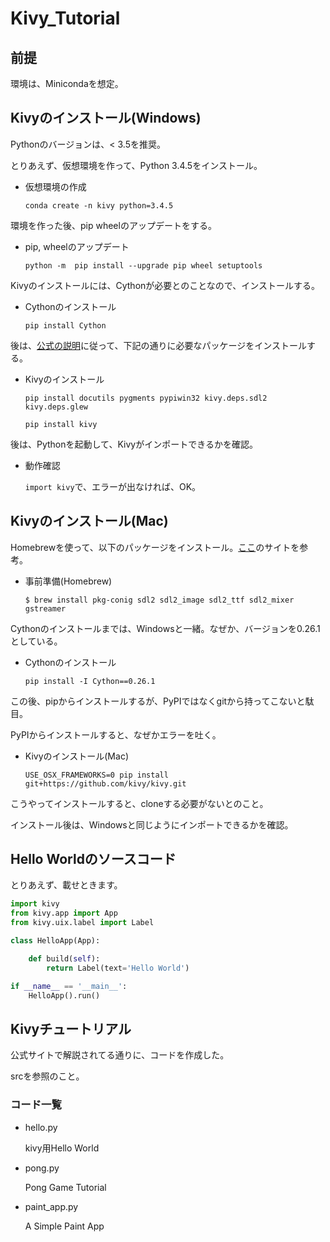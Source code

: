 # Kivy_Tutorial

## 前提

環境は、Minicondaを想定。

## Kivyのインストール(Windows)

Pythonのバージョンは、< 3.5を推奨。

とりあえず、仮想環境を作って、Python 3.4.5をインストール。

- 仮想環境の作成

  `conda create -n kivy python=3.4.5`

環境を作った後、pip wheelのアップデートをする。

- pip, wheelのアップデート

  `python -m  pip install --upgrade pip wheel setuptools`

Kivyのインストールには、Cythonが必要とのことなので、インストールする。

- Cythonのインストール

  `pip install Cython`

後は、[公式の説明](https://kivy.org/docs/installation/installation-windows.html)に従って、下記の通りに必要なパッケージをインストールする。

- Kivyのインストール

  `pip install docutils pygments pypiwin32 kivy.deps.sdl2 kivy.deps.glew`

  `pip install kivy`

後は、Pythonを起動して、Kivyがインポートできるかを確認。

- 動作確認

  `import kivy`で、エラーが出なければ、OK。

## Kivyのインストール(Mac)

Homebrewを使って、以下のパッケージをインストール。[ここ](https://kivy.org/docs/installation/installation-osx.html)のサイトを参考。

- 事前準備(Homebrew)

  `$ brew install pkg-conig sdl2 sdl2_image sdl2_ttf sdl2_mixer gstreamer`

Cythonのインストールまでは、Windowsと一緒。なぜか、バージョンを0.26.1としている。

- Cythonのインストール

  `pip install -I Cython==0.26.1`

この後、pipからインストールするが、PyPIではなくgitから持ってこないと駄目。

PyPIからインストールすると、なぜかエラーを吐く。

- Kivyのインストール(Mac)

  `USE_OSX_FRAMEWORKS=0 pip install git+https://github.com/kivy/kivy.git`

こうやってインストールすると、cloneする必要がないとのこと。

インストール後は、Windowsと同じようにインポートできるかを確認。

## Hello Worldのソースコード

とりあえず、載せときます。

```Python
import kivy
from kivy.app import App
from kivy.uix.label import Label

class HelloApp(App):

    def build(self):
        return Label(text='Hello World')

if __name__ == '__main__':
    HelloApp().run()
```

## Kivyチュートリアル

公式サイトで解説されてる通りに、コードを作成した。

srcを参照のこと。

### コード一覧
- hello.py

  kivy用Hello World

- pong.py

  Pong Game Tutorial

- paint_app.py

  A Simple Paint App

